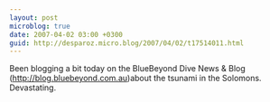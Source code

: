 ```yaml
---
layout: post
microblog: true
date: 2007-04-02 03:00 +0300
guid: http://desparoz.micro.blog/2007/04/02/t17514011.html
---
```

Been blogging a bit today on the BlueBeyond Dive News &amp; Blog (http://blog.bluebeyond.com.au)about the tsunami in the Solomons.  Devastating.
